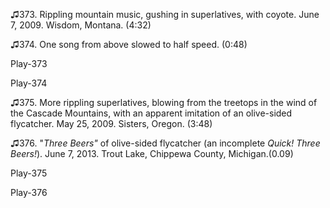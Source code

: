 ♫373. Rippling mountain music, gushing in superlatives, with coyote.
June 7, 2009. Wisdom, Montana. (4:32)

♫374. One song from above slowed to half speed. (0:48)

Play-373

Play-374

♫375. More rippling superlatives, blowing from the treetops in the wind
of the Cascade Mountains, with an apparent imitation of an olive-sided
flycatcher. May 25, 2009. Sisters, Oregon. (3:48)

♫376. "*Three Beers"* of olive-sided flycatcher (an incomplete *Quick! Three Beers!*). June 7, 2013. Trout Lake, Chippewa County, Michigan.(0.09)

Play-375

Play-376

